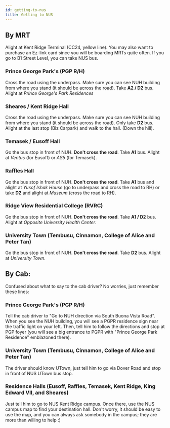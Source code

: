 ```yaml
---
id: getting-to-nus
title: Getting to NUS
---
```

## By MRT
Alight at Kent Ridge Terminal (CC24, yellow line). You may also want to purchase an Ez-link card since you will be boarding MRTs quite often. If you go to B1 Street Level, you can take NUS bus. 

### Prince George Park's (PGP R/H)

Cross the road using the underpass. Make sure you can see NUH building from where you stand (it should be across the road). Take **A2 / D2** bus. Alight at _Prince George's Park Residences_

### Sheares / Kent Ridge Hall

Cross the road using the underpass. Make sure you can see NUH building from where you stand (it should be across the road). Only take **D2** bus. Alight at the last stop (Biz Carpark) and walk to the hall. (Down the hill).

### Temasek / Eusoff Hall
Go the bus stop in front of NUH. **Don't cross the road**. Take **A1** bus. Alight at _Ventus_ (for Eusoff) or _AS5_ (for Temasek).

### Raffles Hall
Go the bus stop in front of NUH. **Don't cross the road**. Take **A1** bus and alight at _Yusof Ishak House_ (go to underpass and cross the road to RH) or take **D2** and alight at _Museum_ (cross the road to RH).

### Ridge View Residential College (RVRC)
Go the bus stop in front of NUH. **Don't cross the road**. Take **A1 / D2** bus. Alight at _Opposite University Health Center_. 

### University Town (Tembusu, Cinnamon, College of Alice and Peter Tan)

Go the bus stop in front of NUH. **Don't cross the road**. Take **D2** bus. Alight at _University Town_. 

## By Cab: 

Confused about what to say to the cab driver? No worries, just remember these lines: 

### Prince George Park's (PGP R/H)

Tell the cab driver to "Go to NUH direction via South Buona Vista Road". When you see the NUH building, you will see a PGPR residence sign near the traffic light on your left. Then, tell him to follow the directions and stop at PGP foyer (you will see a big entrance to PGPR with "Prince George Park Residence" emblazoned there).

### University Town (Tembusu, Cinnamon, College of Alice and Peter Tan)

The driver should know UTown, just tell him to go via Dover Road and stop in front of NUS UTown bus stop.

### Residence Halls (Eusoff, Raffles, Temasek, Kent Ridge, King Edward VII, and Sheares)

Just tell him to go to NUS Kent Ridge campus. Once there, use the NUS campus map to find your destination hall. Don't worry, it should be easy to use the map, and you can always ask somebody in the campus; they are more than willing to help :)



